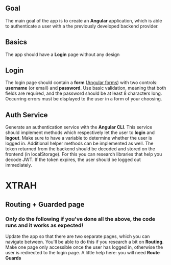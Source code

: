 ## Goal

The main goal of the app is to create an **Angular** application, which is able to authenticate a user with a the previously developed backend provider.

## Basics

The app should have a **Login** page without any design

## Login

The login page should contain a **form** ([Angular forms](https://angular.io/start/start-forms)) with two controls: **username** (or email) and **password**. Use basic validation, meaning that both fields are required, and the password should be at least 8 characters long.
Occurring errors must be displayed to the user in a form of your choosing.

## Auth Service

Generate an authentication service with the **Angular CLI**.
This service should implement methods which respectively let the user to **login** and **logout**.
Make sure to have a variable to determine whether the user is logged in.
Additional helper methods can be implemented as well.
The token returned from the backend should be decoded and stored on the frontend (in localStorage). For this you can research libraries that help you decode JWT.
If the token expires, the user should be logged out immediately.

# XTRAH

## Routing + Guarded page

### Only do the following if you've done all the above, the code runs and it works as expected!

Update the app so that there are two separate pages, which you can navigate between. You'll be able to do this if you research a bit on **Routing**.
Make one page only accessible once the user has logged in, otherwise the user is redirected to the login page.
A little help here: you will need **Route Guards**
